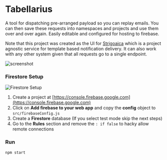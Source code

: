# Tabellarius

A tool for dispatching pre-arranged payload so you can replay emails.
You can then save these requests into namespaces and projects and use them over and over again. 
Easily editable and configured for hosting to firebase. 

Note that this project was created as the UI for [Strigoaica](https://github.com/stefanoschrs/strigoaica) which is a project agnostic service for template based notification delivery. It can also work with any other system given that all requests go to a single endpoint.

![screenshot](https://www.imageupload.co.uk/images/2018/06/08/ScreenShot2018-06-08at6.00.09PM.png)

### Firestore Setup
![Firestore Setup](https://i.imgur.com/YEPxEZJ.gif)
1. Create a project at [https://console.firebase.google.com](https://console.firebase.google.com)
1. Click on **Add firebase to your web app** and copy the **config** object to `src/firebaseConfig.js`
1. Create a **Firestore** database (If you select test mode skip the next steps)
1. Go to the **Rules** section and remove the `: if false` to hacky allow remote connections

### Run
`npm start`

